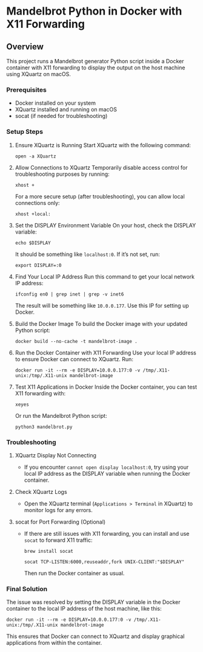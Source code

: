# Mandelbrot Python in Docker with X11 Forwarding

## Overview
This project runs a Mandelbrot generator Python script inside a Docker container with X11 forwarding to display the output on the host machine using XQuartz on macOS.

### Prerequisites
- Docker installed on your system
- XQuartz installed and running on macOS
- socat (if needed for troubleshooting)

### Setup Steps

1. Ensure XQuartz is Running
   Start XQuartz with the following command:
   
   `open -a XQuartz`

2. Allow Connections to XQuartz
   Temporarily disable access control for troubleshooting purposes by running:
   
   `xhost +`
   
   For a more secure setup (after troubleshooting), you can allow local connections only:
   
   `xhost +local:`

3. Set the DISPLAY Environment Variable
   On your host, check the DISPLAY variable:
   
   `echo $DISPLAY`
   
   It should be something like `localhost:0`. If it’s not set, run:
   
   `export DISPLAY=:0`

4. Find Your Local IP Address
   Run this command to get your local network IP address:
   
   `ifconfig en0 | grep inet | grep -v inet6`
   
   The result will be something like `10.0.0.177`. Use this IP for setting up Docker.

5. Build the Docker Image
   To build the Docker image with your updated Python script:
   
   `docker build --no-cache -t mandelbrot-image .`

6. Run the Docker Container with X11 Forwarding
   Use your local IP address to ensure Docker can connect to XQuartz. Run:
   
   `docker run -it --rm -e DISPLAY=10.0.0.177:0 -v /tmp/.X11-unix:/tmp/.X11-unix mandelbrot-image`

7. Test X11 Applications in Docker
   Inside the Docker container, you can test X11 forwarding with:
   
   `xeyes`
   
   Or run the Mandelbrot Python script:
   
   `python3 mandelbrot.py`

### Troubleshooting

1. XQuartz Display Not Connecting
   - If you encounter `cannot open display localhost:0`, try using your local IP address as the DISPLAY variable when running the Docker container.

2. Check XQuartz Logs
   - Open the XQuartz terminal (`Applications > Terminal` in XQuartz) to monitor logs for any errors.

3. socat for Port Forwarding (Optional)
   - If there are still issues with X11 forwarding, you can install and use `socat` to forward X11 traffic:
   
     `brew install socat`
     
     `socat TCP-LISTEN:6000,reuseaddr,fork UNIX-CLIENT:"$DISPLAY"`
     
     Then run the Docker container as usual.

### Final Solution
The issue was resolved by setting the DISPLAY variable in the Docker container to the local IP address of the host machine, like this:
   
   `docker run -it --rm -e DISPLAY=10.0.0.177:0 -v /tmp/.X11-unix:/tmp/.X11-unix mandelbrot-image`

This ensures that Docker can connect to XQuartz and display graphical applications from within the container.

